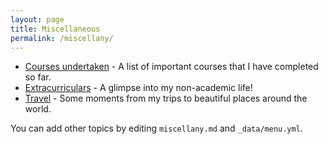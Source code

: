 ```yaml
---
layout: page
title: Miscellaneous
permalink: /miscellany/
---
```


<ul>
	<li><a href="courses">Courses undertaken</a> - A list of important courses that I have completed so far.</li>
	<li><a href="extracurricular">Extracurriculars</a> - A glimpse into my non-academic life!</li>
	<li><a href="travel">Travel</a> - Some moments from my trips to beautiful places around the world.</li>
</ul>

You can add other topics by editing `miscellany.md` and `_data/menu.yml`.

